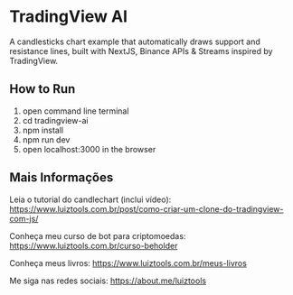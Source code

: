 # TradingView AI
A candlesticks chart example that automatically draws support and resistance lines, built with NextJS, Binance APIs & Streams inspired by TradingView.

## How to Run

1. open command line terminal
2. cd tradingview-ai
3. npm install
7. npm run dev
8. open localhost:3000 in the browser

## Mais Informações

Leia o tutorial do candlechart (inclui vídeo): https://www.luiztools.com.br/post/como-criar-um-clone-do-tradingview-com-js/

Conheça meu curso de bot para criptomoedas: https://www.luiztools.com.br/curso-beholder

Conheça meus livros: https://www.luiztools.com.br/meus-livros

Me siga nas redes sociais: https://about.me/luiztools
